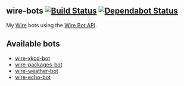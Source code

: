 ## wire-bots [![Build Status](https://action-badges.now.sh/ffflorian/wire-bots)](https://github.com/ffflorian/wire-bots/actions/) [![Dependabot Status](https://api.dependabot.com/badges/status?host=github&repo=ffflorian/wire-bots)](https://dependabot.com)

My [Wire](https://wire.com) bots using the [Wire Bot API](https://npmjs.com/@wireapp/bot-api).

## Available bots

- [wire-xkcd-bot](./packages/wire-xkcd-bot/)
- [wire-packages-bot](./packages/wire-packages-bot/)
- [wire-weather-bot](./packages/wire-weather-bot/)
- [wire-echo-bot](./packages/wire-echo-bot/)
